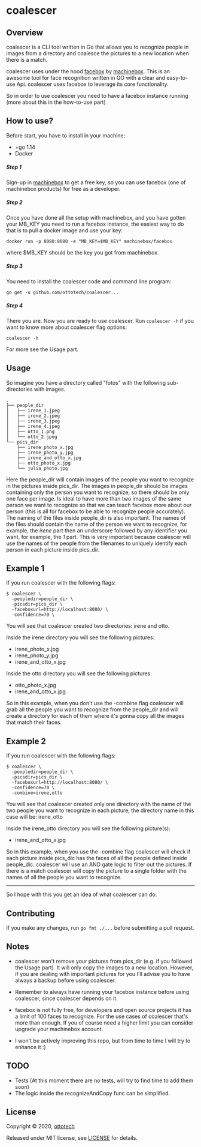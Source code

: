 coalescer
=========

## Overview
coalescer is a CLI tool written in Go that allows you to recognize people in images from a directory and 
coalesce the pictures to a new location when there is a match.

coalescer uses under the hood [facebox](https://machinebox.io/docs/facebox) by [machinebox](https://machinebox.io/). 
This is an awesome tool for face recognition written in GO with a clear and easy-to-use Api. coalescer uses facebox to 
leverage its core functionality.  

So in order to use coalescer you need to have a facebox instance running (more about this in the how-to-use part)

## How to use?

Before start, you have to install in your machine:
- +go 1.14
- Docker

##### **Step 1**
Sign-up in [machinebox](https://machinebox.io/) to get a free key, so you can use facebox (one of machinebox products) 
for free as a developer. 

##### **Step 2**
Once you have done all the setup with machinebox, and you have gotten your MB_KEY 
you need to run a facebox instance, the easiest way to do that is to pull a docker image and use your key:
```
docker run -p 8080:8080 -e "MB_KEY=$MB_KEY" machinebox/facebox
```
where $MB_KEY should be the key you got from machinebox. 

##### **Step 3**
You need to install the coalescer code and command line program:
```
go get -u github.com/ottotech/coalescer...
```
##### **Step 4**
There you are. Now you are ready to use coalescer. Run ```coalescer -h``` if you want to know more about coalescer flag options: 
```
coalescer -h 
```
For more see the Usage part.

## Usage
So imagine you have a directory called "fotos" with the following sub-directories with images.
```
.
├── people_dir
│   ├── irene_1.jpeg
│   ├── irene_2.jpeg
│   ├── irene_3.jpeg
│   ├── irene_4.jpeg
│   ├── otto_1.png
│   └── otto_2.jpeg
└── pics_dir
    ├── irene_photo_x.jpg
    ├── irene_photo_y.jpg
    ├── irene_and_otto_x.jpg
    ├── otto_photo_x.jpg
    └── julia_photo.jpg
```
Here the people_dir will contain images of the people you want to recognize in the pictures inside pics_dir.
The images in people_dir should be images containing only the person you want to recognize, so there should
be only one face per image. Is ideal to have more than two images of the same person we want to recognize 
so that we can teach facebox more about our person (this is all for facebox to be able to recognize people accurately).
The naming of the files inside people_dir is also important. The names of the files should contain the name of the 
person we want to recognize, for example, the *irene* part then an underscore followed by any identifier you want,
for example, the *1* part. This is very important because coalescer will use the names of the people from the filenames 
to uniquely identify each person in each picture inside pics_dir.
    
## **Example 1**

If you run coalescer with the following flags:
```
$ coalescer \
  -peopledir=people_dir \
  -picsdir=pics_dir \
  -faceboxurl=http://localhost:8080/ \
  -confidence=70 \
```
You will see that coalescer created two directories: irene and otto. 

Inside the irene directory you will see the following pictures:
-  irene_photo_x.jpg
-  irene_photo_y.jpg
-  irene_and_otto_x.jpg

Inside the otto directory you will see the following pictures:
-  otto_photo_x.jpg
-  irene_and_otto_x.jpg

So in this example, when you don't use the -combine flag coalescer will grab all the people you want to recognize from
the people_dir and will create a directory for each of them where it's gonna copy all the images that match their faces.

## **Example 2**

If you run coalescer with the following flags:
```
$ coalescer \
  -peopledir=people_dir \
  -picsdir=pics_dir \
  -faceboxurl=http://localhost:8080/ \
  -confidence=70 \
  -combine=irene,otto
```
You will see that coalescer created only one directory 
with the name of the two people you want to recognize in each picture, 
the directory name in this case will be: irene_otto 

Inside the irene_otto directory you will see the following picture(s):
-  irene_and_otto_x.jpg

So in this example, when you use the -combine flag coalescer will check if each picture inside pics_dic has the faces
of all the people defined inside people_dic. coalescer will use an AND gate logic to filter out the pictures. If there
is a match coalescer will copy the picture to a single folder with the names of all the people you want to recognize.

---

So I hope with this you get an idea of what coalescer can do.  

## Contributing

If you make any changes, run ```go fmt ./...``` before submitting a pull request.

## Notes

- coalescer won't remove your pictures from pics_dir (e.g. if you followed the Usage part). It will only copy the images
to a new location. However, if you are dealing with important pictures for you I'll advise you to have always a backup
before using coalescer.

- Remember to always have running your facebox instance before using coalescer, since coalescer depends on it.

- facebox is not fully free, for developers and open source projects it has a limit of 100 faces to recognize. For the use
cases of coalescer that's more than enough. If you of course need a higher limit you can consider upgrade your machinebox
account.

- I won't be actively improving this repo, but from time to time I will try to enhance it :)

## TODO
- Tests (At this moment there are no tests, will try to find time to add them soon)
- The logic inside the recognizeAndCopy func can be simplified.  

## License

Copyright ©‎ 2020, [ottotech](https://ottotech.site/)

Released under MIT license, see [LICENSE](https://github.com/ottotech/coalescer/blob/master/LICENSE.md) for details.

